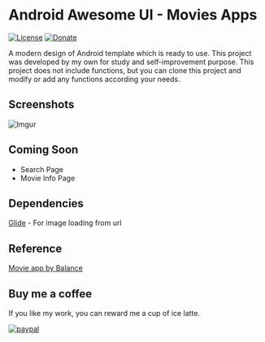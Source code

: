 # Android Awesome UI - Movies Apps
[![License](https://img.shields.io/badge/License-Apache%202.0-blue.svg)](https://opensource.org/licenses/Apache-2.0) [![Donate](https://img.shields.io/badge/Donate-PayPal-green.svg)](https://www.paypal.me/leonlee0116)

A modern design of Android template which is ready to use. This project was developed by my own for study and self-improvement purpose. This project does not include functions, but you can clone this project and modify or add any functions according your needs.


## Screenshots

![Imgur](https://i.imgur.com/wjoF6NGl.png)


## Coming Soon

* Search Page
* Movie Info Page


## Dependencies

[Glide](https://github.com/bumptech/glide) - For image loading from url


## Reference

[Movie app by Balance](https://dribbble.com/shots/6724418-Movie-app)


## Buy me a coffee

If you like my work, you can reward me a cup of ice latte.

[![paypal](https://www.paypalobjects.com/en_US/i/btn/btn_donateCC_LG.gif)](https://www.paypal.me/leonlee0116)

